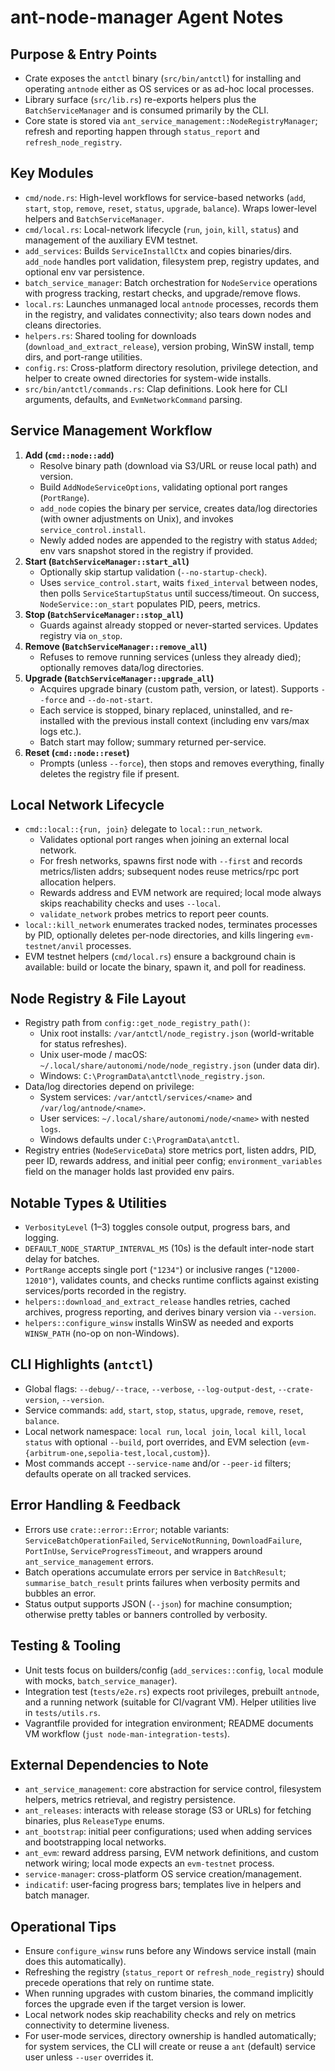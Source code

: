 # ant-node-manager Agent Notes

## Purpose & Entry Points
- Crate exposes the `antctl` binary (`src/bin/antctl`) for installing and operating `antnode` either as OS services or as ad-hoc local processes.
- Library surface (`src/lib.rs`) re-exports helpers plus the `BatchServiceManager` and is consumed primarily by the CLI.
- Core state is stored via `ant_service_management::NodeRegistryManager`; refresh and reporting happen through `status_report` and `refresh_node_registry`.

## Key Modules
- `cmd/node.rs`: High-level workflows for service-based networks (`add`, `start`, `stop`, `remove`, `reset`, `status`, `upgrade`, `balance`). Wraps lower-level helpers and `BatchServiceManager`.
- `cmd/local.rs`: Local-network lifecycle (`run`, `join`, `kill`, `status`) and management of the auxiliary EVM testnet.
- `add_services`: Builds `ServiceInstallCtx` and copies binaries/dirs. `add_node` handles port validation, filesystem prep, registry updates, and optional env var persistence.
- `batch_service_manager`: Batch orchestration for `NodeService` operations with progress tracking, restart checks, and upgrade/remove flows.
- `local.rs`: Launches unmanaged local `antnode` processes, records them in the registry, and validates connectivity; also tears down nodes and cleans directories.
- `helpers.rs`: Shared tooling for downloads (`download_and_extract_release`), version probing, WinSW install, temp dirs, and port-range utilities.
- `config.rs`: Cross-platform directory resolution, privilege detection, and helper to create owned directories for system-wide installs.
- `src/bin/antctl/commands.rs`: Clap definitions. Look here for CLI arguments, defaults, and `EvmNetworkCommand` parsing.

## Service Management Workflow
1. **Add (`cmd::node::add`)**
   - Resolve binary path (download via S3/URL or reuse local path) and version.
   - Build `AddNodeServiceOptions`, validating optional port ranges (`PortRange`).
   - `add_node` copies the binary per service, creates data/log directories (with owner adjustments on Unix), and invokes `service_control.install`.
   - Newly added nodes are appended to the registry with status `Added`; env vars snapshot stored in the registry if provided.
2. **Start (`BatchServiceManager::start_all`)**
   - Optionally skip startup validation (`--no-startup-check`).
   - Uses `service_control.start`, waits `fixed_interval` between nodes, then polls `ServiceStartupStatus` until success/timeout. On success, `NodeService::on_start` populates PID, peers, metrics.
3. **Stop (`BatchServiceManager::stop_all`)**
   - Guards against already stopped or never-started services. Updates registry via `on_stop`.
4. **Remove (`BatchServiceManager::remove_all`)**
   - Refuses to remove running services (unless they already died); optionally removes data/log directories.
5. **Upgrade (`BatchServiceManager::upgrade_all`)**
   - Acquires upgrade binary (custom path, version, or latest). Supports `--force` and `--do-not-start`.
   - Each service is stopped, binary replaced, uninstalled, and re-installed with the previous install context (including env vars/max logs etc.).
   - Batch start may follow; summary returned per-service.
6. **Reset (`cmd::node::reset`)**
   - Prompts (unless `--force`), then stops and removes everything, finally deletes the registry file if present.

## Local Network Lifecycle
- `cmd::local::{run, join}` delegate to `local::run_network`.
  - Validates optional port ranges when joining an external local network.
  - For fresh networks, spawns first node with `--first` and records metrics/listen addrs; subsequent nodes reuse metrics/rpc port allocation helpers.
  - Rewards address and EVM network are required; local mode always skips reachability checks and uses `--local`.
  - `validate_network` probes metrics to report peer counts.
- `local::kill_network` enumerates tracked nodes, terminates processes by PID, optionally deletes per-node directories, and kills lingering `evm-testnet/anvil` processes.
- EVM testnet helpers (`cmd/local.rs`) ensure a background chain is available: build or locate the binary, spawn it, and poll for readiness.

## Node Registry & File Layout
- Registry path from `config::get_node_registry_path()`:
  - Unix root installs: `/var/antctl/node_registry.json` (world-writable for status refreshes).
  - Unix user-mode / macOS: `~/.local/share/autonomi/node/node_registry.json` (under data dir).
  - Windows: `C:\ProgramData\antctl\node_registry.json`.
- Data/log directories depend on privilege:
  - System services: `/var/antctl/services/<name>` and `/var/log/antnode/<name>`.
  - User services: `~/.local/share/autonomi/node/<name>` with nested `logs`.
  - Windows defaults under `C:\ProgramData\antctl`.
- Registry entries (`NodeServiceData`) store metrics port, listen addrs, PID, peer ID, rewards address, and initial peer config; `environment_variables` field on the manager holds last provided env pairs.

## Notable Types & Utilities
- `VerbosityLevel` (1–3) toggles console output, progress bars, and logging.
- `DEFAULT_NODE_STARTUP_INTERVAL_MS` (10s) is the default inter-node start delay for batches.
- `PortRange` accepts single port (`"1234"`) or inclusive ranges (`"12000-12010"`), validates counts, and checks runtime conflicts against existing services/ports recorded in the registry.
- `helpers::download_and_extract_release` handles retries, cached archives, progress reporting, and derives binary version via `--version`.
- `helpers::configure_winsw` installs WinSW as needed and exports `WINSW_PATH` (no-op on non-Windows).

## CLI Highlights (`antctl`)
- Global flags: `--debug/--trace`, `--verbose`, `--log-output-dest`, `--crate-version`, `--version`.
- Service commands: `add`, `start`, `stop`, `status`, `upgrade`, `remove`, `reset`, `balance`.
- Local network namespace: `local run`, `local join`, `local kill`, `local status` with optional `--build`, port overrides, and EVM selection (`evm-{arbitrum-one,sepolia-test,local,custom}`).
- Most commands accept `--service-name` and/or `--peer-id` filters; defaults operate on all tracked services.

## Error Handling & Feedback
- Errors use `crate::error::Error`; notable variants: `ServiceBatchOperationFailed`, `ServiceNotRunning`, `DownloadFailure`, `PortInUse`, `ServiceProgressTimeout`, and wrappers around `ant_service_management` errors.
- Batch operations accumulate errors per service in `BatchResult`; `summarise_batch_result` prints failures when verbosity permits and bubbles an error.
- Status output supports JSON (`--json`) for machine consumption; otherwise pretty tables or banners controlled by verbosity.

## Testing & Tooling
- Unit tests focus on builders/config (`add_services::config`, `local` module with mocks, `batch_service_manager`).
- Integration test (`tests/e2e.rs`) expects root privileges, prebuilt `antnode`, and a running network (suitable for CI/vagrant VM). Helper utilities live in `tests/utils.rs`.
- Vagrantfile provided for integration environment; README documents VM workflow (`just node-man-integration-tests`).

## External Dependencies to Note
- `ant_service_management`: core abstraction for service control, filesystem helpers, metrics retrieval, and registry persistence.
- `ant_releases`: interacts with release storage (S3 or URLs) for fetching binaries, plus `ReleaseType` enums.
- `ant_bootstrap`: initial peer configurations; used when adding services and bootstrapping local networks.
- `ant_evm`: reward address parsing, EVM network definitions, and custom network wiring; local mode expects an `evm-testnet` process.
- `service-manager`: cross-platform OS service creation/management.
- `indicatif`: user-facing progress bars; templates live in helpers and batch manager.

## Operational Tips
- Ensure `configure_winsw` runs before any Windows service install (main does this automatically).
- Refreshing the registry (`status_report` or `refresh_node_registry`) should precede operations that rely on runtime state.
- When running upgrades with custom binaries, the command implicitly forces the upgrade even if the target version is lower.
- Local network nodes skip reachability checks and rely on metrics connectivity to determine liveness.
- For user-mode services, directory ownership is handled automatically; for system services, the CLI will create or reuse a `ant` (default) service user unless `--user` overrides it.

